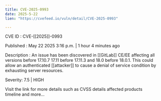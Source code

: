 ```yaml
---
title: CVE-2025-0993
date: 2025-5-22
lien: "https://cvefeed.io/vuln/detail/CVE-2025-0993"

---
```


CVE ID : CVE-[[2025]]-0993

Published :  May 22
2025
3:16 p.m. | 1 hour
4 minutes ago

Description : An issue has been discovered in [[GitLab]] CE/EE affecting all versions before 17.10.7
17.11 before 17.11.3
and 18.0 before 18.0.1. This could allow an authenticated [[attacker]] to cause a denial of service condition by exhausting server resources.

Severity: 7.5 | HIGH

Visit the link for more details
such as CVSS details
affected products
timeline
and more...
